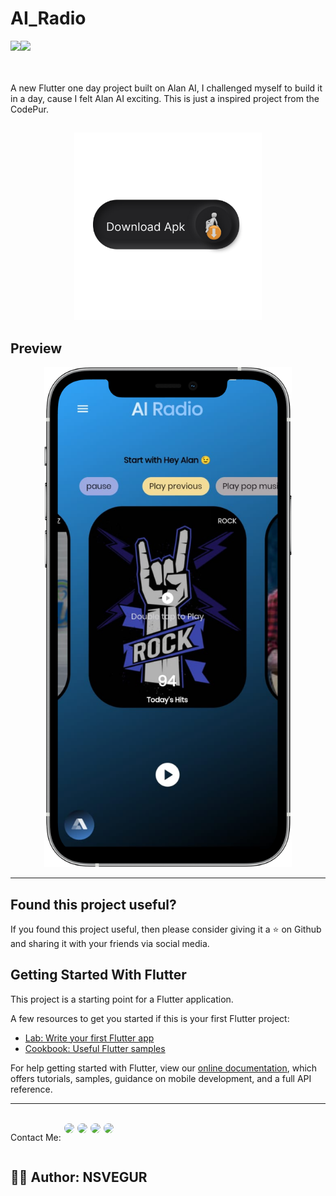 # AI_Radio

<div style="display:flex">
<a href="https://flutter.dev/">
<img src="https://img.shields.io/badge/Flutter-02569B?style=for-the-badge&logo=flutter&logoColor=white"/>
</a>
<a href="https://dart.dev/">
<img src="https://img.shields.io/badge/Dart-0175C2?style=for-the-badge&logo=dart&logoColor=white"/>
</a>
</div>
  <br/>
  <br/>


A new Flutter one day project built on Alan AI, I challenged myself to build it in a day, cause I felt Alan AI exciting.
This is just a inspired project from the CodePur.

## 
<p align="center">
<a href="https://drive.google.com/file/d/1Es8OkXdTKI1QXLVAR7Kg6-J_u-SNCKQ5/view?usp=sharing"><img src="assets/Download Apk.png" height="300"></a>
</p>

## Preview

<p align="center">
    <img src="assets/ai_radio.png"  height="800" alt="Alan AI Radio App">
</p>

--------------------------------------------------------------------------------------------------------------------------------------------------------------------

## Found this project useful?

If you found this project useful, then please consider giving it a :star: on Github and sharing it with your friends via social media.

## Getting Started With Flutter

This project is a starting point for a Flutter application.

A few resources to get you started if this is your first Flutter project:

- [Lab: Write your first Flutter app](https://flutter.dev/docs/get-started/codelab)
- [Cookbook: Useful Flutter samples](https://flutter.dev/docs/cookbook)

For help getting started with Flutter, view our
[online documentation](https://flutter.dev/docs), which offers tutorials,
samples, guidance on mobile development, and a full API reference.

--------------------------------------------------------------------------------------------------------------------------------------------------------------------
 <br/>
 
 <div style="display:flex; gap: 5px;" align="center">
  <p>Contact Me: </p>
  <a href="https://www.linkedin.com/in/nagasai-v-93b84921b">
  <img style="border-radius: 10px;" src="https://img.shields.io/badge/LinkedIn-0077B5?style=for-the-badge&logo=linkedin&logoColor=white"/>
  </a>
  <a href="https://github.com/NSVEGUR">
  <img style="border-radius: 10px;" src="https://img.shields.io/badge/GitHub-100000?style=for-the-badge&logo=github&logoColor=white"/>
  </a>
   <a href="https://twitter.com/VegurS">
  <img style="border-radius: 10px;" src="https://img.shields.io/badge/Twitter-1DA1F2?style=for-the-badge&logo=twitter&logoColor=white"/>
  </a>
    <a style="border-radius: 10px;" href="https://www.instagram.com/nsvegur/">
  <img style="border-radius: 10px;" src="https://img.shields.io/badge/Instagram-E4405F?style=for-the-badge&logo=instagram&logoColor=white"/>
  </a>
</div>
 
 ## ✍🏽 Author: NSVEGUR
